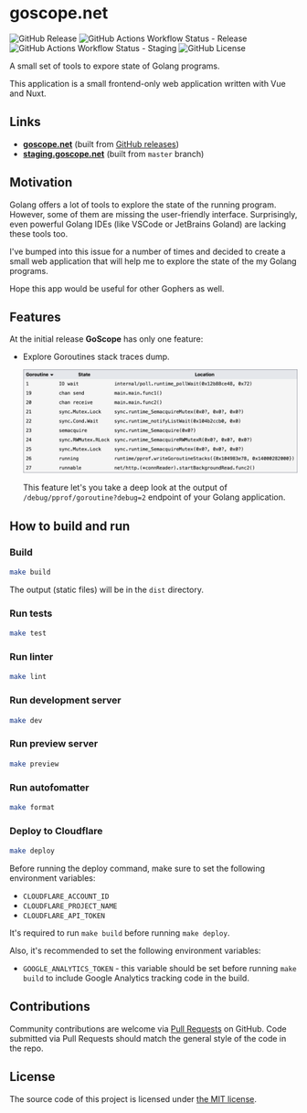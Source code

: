 # goscope.net

![GitHub Release](https://img.shields.io/github/v/release/kapitanov/goscope.net?style=flat&label=release)
![GitHub Actions Workflow Status - Release](https://img.shields.io/github/actions/workflow/status/kapitanov/goscope.net/release.yaml?style=flat&label=release)
![GitHub Actions Workflow Status - Staging](https://img.shields.io/github/actions/workflow/status/kapitanov/goscope.net/master.yaml?style=flat&label=staging)
![GitHub License](https://img.shields.io/github/license/kapitanov/goscope.net?style=flat)

A small set of tools to expore state of Golang programs.

This application is a small frontend-only web application written with Vue and Nuxt.

## Links

- [**goscope.net**](https://goscope.net) (built from [GitHub releases](https://github.com/kapitanov/goscope.net/releases))
- [**staging.goscope.net**](https://staging.goscope.net) (built from `master` branch)

## Motivation

Golang offers a lot of tools to explore the state of the running program.
However, some of them are missing the user-friendly interface.
Surprisingly, even powerful Golang IDEs (like VSCode or JetBrains Goland) are lacking these tools too.

I've bumped into this issue for a number of times
and decided to create a small web application that will help me to explore the state of the my Golang programs.

Hope this app would be useful for other Gophers as well.

## Features

At the initial release **GoScope** has only one feature:

- Explore Goroutines stack traces dump.

  ![](./public/images/goroutines-preview.png)

  This feature let's you take a deep look at the output of `/debug/pprof/goroutine?debug=2` endpoint of your Golang application.

## How to build and run

### Build

```bash
make build
```

The output (static files) will be in the `dist` directory.

### Run tests

```bash
make test
```

### Run linter

```bash
make lint
```

### Run development server

```bash
make dev
```

### Run preview server

```bash
make preview
```

### Run autofomatter

```bash
make format
```

### Deploy to Cloudflare

```bash
make deploy
```

Before running the deploy command, make sure to set the following environment variables:

- `CLOUDFLARE_ACCOUNT_ID`
- `CLOUDFLARE_PROJECT_NAME`
- `CLOUDFLARE_API_TOKEN`

It's required to run `make build` before running `make deploy`.

Also, it's recommended to set the following environment variables:

- `GOOGLE_ANALYTICS_TOKEN` - this variable should be set before running `make build` to include Google Analytics tracking code in the build.

## Contributions

Community contributions are welcome via [Pull Requests](https://github.com/kapitanov/goscope.net/pulls) on GitHub.
Code submitted via Pull Requests should match the general style of the code in the repo.

## License

The source code of this project is licensed under [the MIT license](LICENSE).
